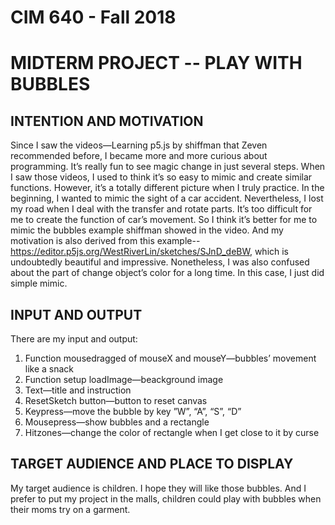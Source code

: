 # CIM 640 - Fall 2018
# MIDTERM PROJECT -- PLAY WITH BUBBLES
## INTENTION AND MOTIVATION
Since I saw the videos—Learning p5.js by shiffman that Zeven recommended before, I became more and more curious about programming. It’s really fun to see magic change in just several steps. When I saw those videos, I used to think it’s so easy to mimic and create similar functions. However, it’s a totally different picture when I truly practice. 
In the beginning, I wanted to mimic the sight of a car accident. Nevertheless, I lost my road when I deal with the transfer and rotate parts. It’s too difficult for me to create the function of car’s movement. So I think it’s better for me to mimic the bubbles example shiffman showed in the video. And my motivation is also derived from this example-- https://editor.p5js.org/WestRiverLin/sketches/SJnD_deBW, which is undoubtedly beautiful and impressive. Nonetheless, I was also confused about the part of change object’s color for a long time. In this case, I just did simple mimic. 

## INPUT AND OUTPUT
There are my input and output:
1.	Function mousedragged of mouseX and mouseY—bubbles’ movement like a snack
2.	Function setup loadImage—beackground image
3.	Text—title and instruction
4.	ResetSketch button—button to reset canvas
5.	Keypress—move the bubble by key ”W”, “A”, “S”, “D”
6.	Mousepress—show bubbles and a rectangle
7.	Hitzones—change the color of rectangle when I get close to it by curse

## TARGET AUDIENCE AND PLACE TO DISPLAY 
My target audience is children. I hope they will like those bubbles. And I prefer to put my project in the malls, children could play with bubbles when their moms try on a garment.

